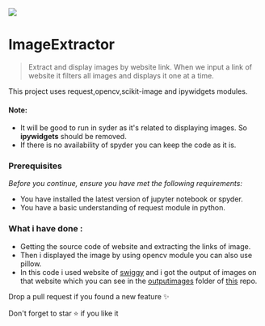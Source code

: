 ![](https://media5.picsearch.com/is?vFCIJdVqnFphuZsxkcJW2i5FLba1SRF69_RlzStHY9s&height=240)

# ImageExtractor

> Extract and display images by website link.
 > When we input a link of website it filters all images and displays it one at a time.
  
 This project uses request,opencv,scikit-image and ipywidgets modules.
  

#### Note:

* It will be good to run in syder as it's related to displaying images. So **ipywidgets** should be removed.
* If there is no availability of spyder you can keep the code as it is.

### Prerequisites
*Before you continue, ensure you have met the following requirements:*

* You have installed the latest version of jupyter notebook or spyder.
* You have a basic understanding of request module in python.

### What i have done :

* Getting the source code of website and extracting the links of image.
* Then i displayed the image by using opencv module you can also use pillow.
* In this code i used website of [swiggy](https://www.swiggy.com/) and i got the output of images on that website which you can see in the [outputimages](Output_images) folder of [this](https://github.com/Rupa-421/ImageExtractor) repo.

Drop a pull request if you found a new feature :sparkles:

Don't forget to star :star: if you like it 
